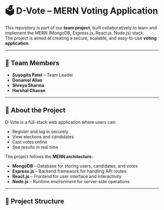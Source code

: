 # 🗳️ D-Vote – MERN Voting Application  

This repository is part of our **team project**, built collaboratively to learn and implement the MERN (MongoDB, Express.js, React.js, Node.js) stack.  
The project is aimed at creating a secure, scalable, and easy-to-use **voting application**.  

---

## 👥 Team Members  
- **Suyogita Patel** – Team Leader  
- **Donamol Alias**  
- **Shreya Sharma**  
- **Harshal Chavan**  

---

## 📌 About the Project  
D-Vote is a full-stack web application where users can:  
- Register and log in securely  
- View elections and candidates  
- Cast votes online  
- See results in real time  

The project follows the **MERN architecture**:  
- **MongoDB** – Database for storing users, candidates, and votes  
- **Express.js** – Backend framework for handling API routes  
- **React.js** – Frontend for user interface and interactivity  
- **Node.js** – Runtime environment for server-side operations  

---

## 📂 Project Structure  

